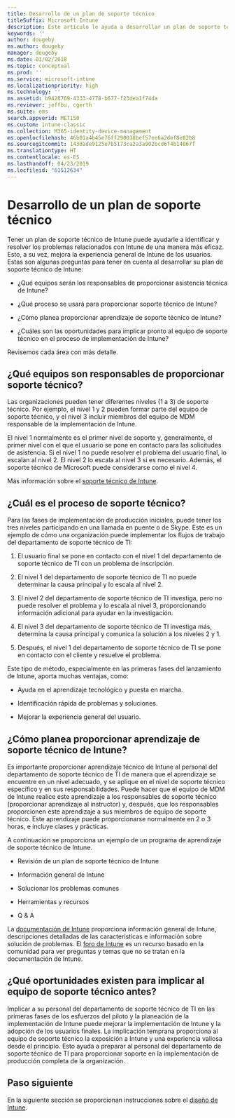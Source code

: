 ```yaml
---
title: Desarrollo de un plan de soporte técnico
titleSuffix: Microsoft Intune
description: Este artículo le ayuda a desarrollar un plan de soporte técnico de Intune para una implementación de Microsoft Intune.
keywords: ''
author: dougeby
ms.author: dougeby
manager: dougeby
ms.date: 01/02/2018
ms.topic: conceptual
ms.prod: ''
ms.service: microsoft-intune
ms.localizationpriority: high
ms.technology: ''
ms.assetid: b9428769-4333-4778-b677-f23dea1f74da
ms.reviewer: jeffbu, cgerth
ms.suite: ems
search.appverid: MET150
ms.custom: intune-classic
ms.collection: M365-identity-device-management
ms.openlocfilehash: 46b01a4b45e76ff290038bef57ee6a2def8e82b8
ms.sourcegitcommit: 143dade9125e7b5173ca2a3a902bcd6f4b14067f
ms.translationtype: HT
ms.contentlocale: es-ES
ms.lasthandoff: 04/23/2019
ms.locfileid: "61512634"
---
```

# <a name="develop-a-support-plan"></a>Desarrollo de un plan de soporte técnico

Tener un plan de soporte técnico de Intune puede ayudarle a identificar y resolver los problemas relacionados con Intune de una manera más eficaz. Esto, a su vez, mejora la experiencia general de Intune de los usuarios. Estas son algunas preguntas para tener en cuenta al desarrollar su plan de soporte técnico de Intune:

-   ¿Qué equipos serán los responsables de proporcionar asistencia técnica de Intune?

-   ¿Qué proceso se usará para proporcionar soporte técnico de Intune?

-   ¿Cómo planea proporcionar aprendizaje de soporte técnico de Intune?

-   ¿Cuáles son las oportunidades para implicar pronto al equipo de soporte técnico en el proceso de implementación de Intune?

Revisemos cada área con más detalle.

## <a name="which-teams-are-responsible-for-providing-support"></a>¿Qué equipos son responsables de proporcionar soporte técnico?

Las organizaciones pueden tener diferentes niveles (1 a 3) de soporte técnico. Por ejemplo, el nivel 1 y 2 pueden formar parte del equipo de soporte técnico, y el nivel 3 incluir miembros del equipo de MDM responsable de la implementación de Intune.

El nivel 1 normalmente es el primer nivel de soporte y, generalmente, el primer nivel con el que el usuario se pone en contacto para las solicitudes de asistencia. Si el nivel 1 no puede resolver el problema del usuario final, lo escalan al nivel 2. El nivel 2 lo escala al nivel 3 si es necesario. Además, el soporte técnico de Microsoft puede considerarse como el nivel 4.

Más información sobre el [soporte técnico de Intune](/intune/get-support).

## <a name="what-is-the-support-process"></a>¿Cuál es el proceso de soporte técnico?

Para las fases de implementación de producción iniciales, puede tener los tres niveles participando en una llamada en puente o de Skype. Este es un ejemplo de cómo una organización puede implementar los flujos de trabajo del departamento de soporte técnico de TI:

1.  El usuario final se pone en contacto con el nivel 1 del departamento de soporte técnico de TI con un problema de inscripción.

2.  El nivel 1 del departamento de soporte técnico de TI no puede determinar la causa principal y lo escala al nivel 2.

3.  El nivel 2 del departamento de soporte técnico de TI investiga, pero no puede resolver el problema y lo escala al nivel 3, proporcionando información adicional para ayudar en la investigación.

4.  El nivel 3 del departamento de soporte técnico de TI investiga más, determina la causa principal y comunica la solución a los niveles 2 y 1.

5.  Después, el nivel 1 del departamento de soporte técnico de TI se pone en contacto con el cliente y resuelve el problema.

Este tipo de método, especialmente en las primeras fases del lanzamiento de Intune, aporta muchas ventajas, como:

-   Ayuda en el aprendizaje tecnológico y puesta en marcha.

-   Identificación rápida de problemas y soluciones.

-   Mejorar la experiencia general del usuario.

## <a name="how-you-plan-to-provide-intune-support-training"></a>¿Cómo planea proporcionar aprendizaje de soporte técnico de Intune?

Es importante proporcionar aprendizaje técnico de Intune al personal del departamento de soporte técnico de TI de manera que el aprendizaje se encuentre en un nivel adecuado, y se aplique en el nivel de soporte técnico específico y en sus responsabilidades. Puede hacer que el equipo de MDM de Intune realice este aprendizaje a los responsables de soporte técnico (proporcionar aprendizaje al instructor) y, después, que los responsables proporcionen este aprendizaje a sus miembros de equipo de soporte técnico. Este aprendizaje puede proporcionarse normalmente en 2 o 3 horas, e incluye clases y prácticas.

A continuación se proporciona un ejemplo de un programa de aprendizaje de soporte técnico de Intune.

-   Revisión de un plan de soporte técnico de Intune

-   Información general de Intune

-   Solucionar los problemas comunes

-   Herramientas y recursos

-   Q & A

La [documentación de Intune](https://docs.microsoft.com/intune/) proporciona información general de Intune, descripciones detalladas de las características e información sobre solución de problemas. El [foro de Intune](https://social.technet.microsoft.com/Forums/home) es un recurso basado en la comunidad para ver preguntas y temas que no se tratan en la documentación de Intune.

## <a name="what-opportunities-are-there-to-involve-the-support-team-earlier"></a>¿Qué oportunidades existen para implicar al equipo de soporte técnico antes?

Implicar a su personal del departamento de soporte técnico de TI en las primeras fases de los esfuerzos del piloto y la planeación de la implementación de Intune puede mejorar la implementación de Intune y la adopción de los usuarios finales. La implicación temprana proporciona al equipo de soporte técnico la exposición a Intune y una experiencia valiosa desde el principio. Esto ayuda a preparar al personal del departamento de soporte técnico de TI para proporcionar soporte en la implementación de producción completa de la organización.

## <a name="next-step"></a>Paso siguiente

En la siguiente sección se proporcionan instrucciones sobre el [diseño de Intune](planning-guide-design.md).
